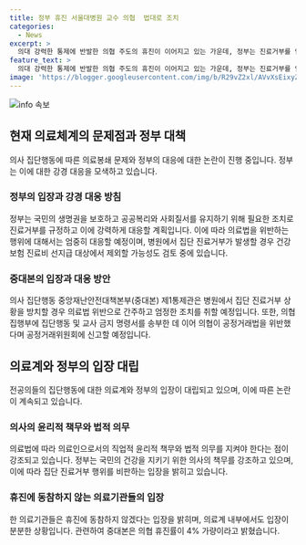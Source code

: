 ```yaml
---
title: 정부 휴진 서울대병원 교수 의협  법대로 조치
categories:
  - News
excerpt: >
  의대 강력한 통제에 반발한 의협 주도의 휴진이 이어지고 있는 가운데, 정부는 진료거부를 엄격히 규제하고 손해배상 적용까지 고려 중이다. 의료법 위반으로 간주된 집단 진료거부에 대해 관련 단체들은 법적 조치를 적용하고, 병원에서의 손해배상까지 검토 중이다. 정부는 국민의 건강을 위해 강력한 대응을 예고하고 있으며, 의료계와의 갈등이 고조되고 있다.
feature_text: >
  의대 강력한 통제에 반발한 의협 주도의 휴진이 이어지고 있는 가운데, 정부는 진료거부를 엄격히 규제하고 손해배상 적용까지 고려 중이다. 의료법 위반으로 간주된 집단 진료거부에 대해 관련 단체들은 법적 조치를 적용하고, 병원에서의 손해배상까지 검토 중이다. 정부는 국민의 건강을 위해 강력한 대응을 예고하고 있으며, 의료계와의 갈등이 고조되고 있다.
image: 'https://blogger.googleusercontent.com/img/b/R29vZ2xl/AVvXsEixyZcFfHzMRdzZMjFBmAUKJYCLCGyLL1o632UiGVXcaFdKo_bkvkuCioo0uUKlGfBVcT3P84aROyZIXSBEx3Aw5nCQ3pTgDom1WDC4m8eifvWiAmWEEVb4x6G_l8C0QH225ldMjyaFvpxGEBGNO37VmDTDMHGhJPq73UglMfDca1-0aw/s1600/blogspot.png'
---
```


<p><img src="https://blogger.googleusercontent.com/img/b/R29vZ2xl/AVvXsEixyZcFfHzMRdzZMjFBmAUKJYCLCGyLL1o632UiGVXcaFdKo_bkvkuCioo0uUKlGfBVcT3P84aROyZIXSBEx3Aw5nCQ3pTgDom1WDC4m8eifvWiAmWEEVb4x6G_l8C0QH225ldMjyaFvpxGEBGNO37VmDTDMHGhJPq73UglMfDca1-0aw/s1600/blogspot.png" alt="info 속보" /></p>

<h2 data-ke-size="size26">현재 의료체계의 문제점과 정부 대책</h2>

<p data-ke-size="size16">의사 집단행동에 따른 의료봉쇄 문제와 정부의 대응에 대한 논란이 진행 중입니다. 정부는 이에 대한 강경 대응을 모색하고 있습니다.</p>

<h3>정부의 입장과 강경 대응 방침</h3>

<p data-ke-size="size16">정부는 국민의 생명권을 보호하고 공공복리와 사회질서를 유지하기 위해 필요한 조치로 진료거부를 규정하고 이에 강력하게 대응할 계획입니다. 이에 따라 의료법을 위반하는 행위에 대해서는 엄중히 대응할 예정이며, 병원에서 집단 진료거부가 발생할 경우 건강보험 진료비 선지급 대상에서 제외할 가능성도 검토 중에 있습니다.</p>

<h3>중대본의 입장과 대응 방안</h3>

<p data-ke-size="size16">의사 집단행동 중앙재난안전대책본부(중대본) 제1통제관은 병원에서 집단 진료거부 상황을 방치할 경우 의료법 위반으로 간주하고 엄정한 조치를 취할 예정입니다. 또한, 의협 집행부에 집단행동 및 교사 금지 명령서를 송부한 데 이어 의협이 공정거래법을 위반했다며 공정거래위원회에 신고할 예정입니다.</p>

<h2 data-ke-size="size26">의료계와 정부의 입장 대립</h2>

<p data-ke-size="size16">전공의들의 집단행동에 대한 의료계와 정부의 입장이 대립되고 있으며, 이에 따른 논란이 계속되고 있습니다.</p>

<h3>의사의 윤리적 책무와 법적 의무</h3>

<p data-ke-size="size16">의료법에 따라 의료인으로서의 직업적 윤리적 책무와 법적 의무를 지켜야 한다는 점이 강조되고 있습니다. 정부는 국민의 건강을 지키기 위한 의사의 책무를 강조하고 있으며, 이에 따라 집단 진료거부 행위를 비판하는 입장을 밝히고 있습니다.</p>

<h3>휴진에 동참하지 않는 의료기관들의 입장</h3>

<p data-ke-size="size16">한 의료기관들은 휴진에 동참하지 않겠다는 입장을 밝히며, 의료계 내부에서도 입장이 분분한 상황입니다. 관련하여 중대본은 의협 휴진률이 4% 가량이라고 밝혔습니다.</p>

